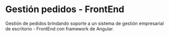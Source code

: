 # Gestión pedidos - FrontEnd
Gestión de pedidos brindando soporte a un sistema de gestión empresarial de escritorio - FrontEnd con framework de Angular.
